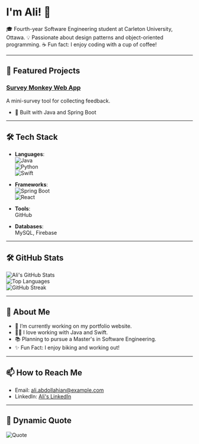 # I'm Ali! 👋

🎓 Fourth-year Software Engineering student at Carleton University, Ottawa.
💡 Passionate about design patterns and object-oriented programming.
☕ Fun fact: I enjoy coding with a cup of coffee!

---

## 🌟 Featured Projects

### [Survey Monkey Web App]([https://github.com/AliAbdollahian/Survey-Monkey](https://github.com/JackieSL1/mini-survey-monkey.git))
A mini-survey tool for collecting feedback.  
- 🔧 Built with Java and Spring Boot  


---

## 🛠️ Tech Stack

- **Languages**:  
  ![Java](https://img.shields.io/badge/Java-ED8B00?style=flat-square&logo=java&logoColor=white)  
  ![Python](https://img.shields.io/badge/Python-3670A0?style=flat-square&logo=python&logoColor=ffdd54)  
 ![Swift](https://img.shields.io/badge/Swift-FA7343?style=flat-square&logo=swift&logoColor=white)   

- **Frameworks**:  
  ![Spring Boot](https://img.shields.io/badge/Spring_Boot-6DB33F?style=flat-square&logo=spring&logoColor=white)  
  ![React](https://img.shields.io/badge/React-20232A?style=flat-square&logo=react&logoColor=61DAFB)  

- **Tools**:  
  GitHub

- **Databases**:  
  MySQL, Firebase

---

## 🛠️ GitHub Stats

![Ali's GitHub Stats](https://github-readme-stats.vercel.app/api?username=AliAbdollahian&show_icons=true&theme=radical)  
![Top Languages](https://github-readme-stats.vercel.app/api/top-langs/?username=AliAbdollahian&layout=compact&theme=radical)  
![GitHub Streak](https://github-readme-streak-stats.herokuapp.com/?user=AliAbdollahian&theme=radical)

---

## 📝 About Me

- 🔭 I’m currently working on my portfolio website.
- 👨‍💻 I love working with Java and Swift.
- 📚 Planning to pursue a Master's in Software Engineering.
- ✨ Fun Fact: I enjoy biking and working out!

---

## 📫 How to Reach Me

- Email: [ali.abdollahian@example.com](mailto:ali.abdollahian@example.com)
- LinkedIn: [Ali's LinkedIn](https://linkedin.com/in/AliAbdollahian)

---

## 📖 Dynamic Quote
![Quote](https://quotes-github-readme.vercel.app/api?type=horizontal&theme=radical)


<!--
**AliAbdollahian/AliAbdollahian** is a ✨ _special_ ✨ repository because its `README.md` (this file) appears on your GitHub profile.

Here are some ideas to get you started:

- 🔭 I’m currently working on ...
- 🌱 I’m currently learning ...
- 👯 I’m looking to collaborate on ...
- 🤔 I’m looking for help with ...
- 💬 Ask me about ...
- 📫 How to reach me: ...
- 😄 Pronouns: ...
- ⚡ Fun fact: ...
-->
